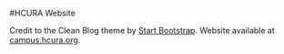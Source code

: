 #HCURA Website

Credit to the Clean Blog theme by [Start Bootstrap](http://startbootstrap.com/).  Website available at [campus.hcura.org](campus.hcura.org).
